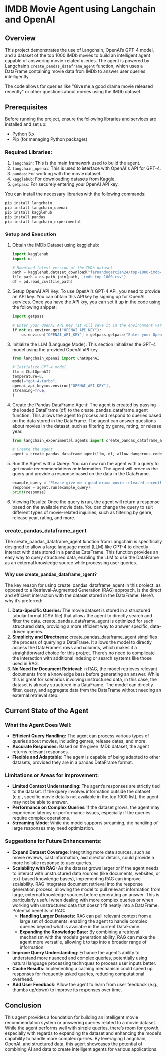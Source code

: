 # IMDB Movie Agent using Langchain and OpenAI

## Overview
This project demonstrates the use of Langchain, OpenAI’s GPT-4 model, and a dataset of the top 1000 IMDb movies to build an intelligent agent capable of answering movie-related queries. The agent is powered by Langchain’s `create_pandas_dataframe_agent` function, which uses a DataFrame containing movie data from IMDb to answer user queries intelligently.

The code allows for queries like "Give me a good drama movie released recently" or other questions about movies using the IMDb dataset.

## Prerequisites
Before running the project, ensure the following libraries and services are installed and set up:
- Python 3.x
- Pip (for managing Python packages)

### Required Libraries:
1. `langchain`: This is the main framework used to build the agent.
2. `langchain_openai`: This is used to interface with OpenAI's API for GPT-4.
3. `pandas`: For working with the movie dataset.
4. `kagglehub`: For downloading datasets from Kaggle.
5. `getpass`: For securely entering your OpenAI API key.

You can install the necessary libraries with the following commands:

```bash
pip install langchain
pip install langchain_openai
pip install kagglehub
pip install pandas
pip install langchain_experimental
```

### Setup and Execution

1. Obtain the IMDb Dataset using kagglehub:

	```python
	import kagglehub
	import os

	# Download latest version of the IMDb dataset
	path = kagglehub.dataset_download("fernandogarciah24/top-1000-imdb-dataset")
	file_path = os.path.join(path, 'imdb_top_1000.csv')
	df = pd.read_csv(file_path)
	```

2. Setup OpenAI API Key:
To use OpenAI’s GPT-4 API, you need to provide an API key. You can obtain this API key by signing up for OpenAI services. Once you have the API key, you can set it up in the code using the following snippet:

	```python
	import getpass

	# Enter your OpenAI API Key (It will save it in the environment variable)
	if not os.environ.get("OPENAI_API_KEY"):
	    os.environ["OPENAI_API_KEY"] = getpass.getpass("Enter your OpenAI API key: ")
	```

3. Initialize the LLM (Language Model):
This section initializes the GPT-4 model using the provided OpenAI API key.

	```python
	from langchain_openai import ChatOpenAI

	# Initialize GPT-4 model
	llm = ChatOpenAI(
	temperature=0,
	model="gpt-4-turbo",
	openai_api_key=os.environ["OPENAI_API_KEY"],
	streaming=True,
	)
	```

4. Create the Pandas DataFrame Agent:
The agent is created by passing the loaded DataFrame (df) to the create_pandas_dataframe_agent function. This allows the agent to process and respond to queries based on the data stored in the DataFrame. The agent can answer questions about movies in the dataset, such as filtering by genre, rating, or release year.

	```python
	from langchain_experimental.agents import create_pandas_dataframe_agent

	# Create the agent
	agent = create_pandas_dataframe_agent(llm, df, allow_dangerous_code=True)
	```

5. Run the Agent with a Query:
You can now run the agent with a query to get movie recommendations or information. The agent will process the query and provide a response based on the data in the DataFrame.

	```python
	example_query = "Please give me a good drama movie released recently."
	response = agent.run(example_query)
	print(response)
	```

6. Viewing Results:
Once the query is run, the agent will return a response based on the available movie data. You can change the query to suit different types of movie-related inquiries, such as filtering by genre, release year, rating, and more.

### create_pandas_dataframe_agent

The create_pandas_dataframe_agent function from Langchain is specifically designed to allow a large language model (LLM) like GPT-4 to directly interact with data stored in a pandas DataFrame. This function provides an easy way to query structured data, enabling the LLM to use the DataFrame as an external knowledge source while processing user queries.

#### Why use create_pandas_dataframe_agent?

The key reason for using create_pandas_dataframe_agent in this project, as opposed to a Retrieval-Augmented Generation (RAG) approach, is the direct and efficient interaction with the dataset stored in the DataFrame. Here’s why it’s preferred:
1. **Data-Specific Queries:**
The movie dataset is stored in a structured tabular format (CSV file) that allows the agent to directly search and filter the data. create_pandas_dataframe_agent is optimized for such structured data, providing a more efficient way to answer specific, data-driven queries.
2. **Simplicity and Directness:**
create_pandas_dataframe_agent simplifies the process of querying a DataFrame. It allows the model to directly access the DataFrame’s rows and columns, which makes it a straightforward choice for this project. There’s no need to complicate the interaction with additional indexing or search systems like those used in RAG.
3. **No Need for Document Retrieval:**
In RAG, the model retrieves relevant documents from a knowledge base before generating an answer. While this is great for scenarios involving unstructured data, in this case, the dataset is already structured in a DataFrame. The model can directly filter, query, and aggregate data from the DataFrame without needing an external retrieval step.

## Current State of the Agent

### What the Agent Does Well:
- **Efficient Query Handling:** The agent can process various types of queries about movies, including genres, release dates, and more.
- **Accurate Responses:** Based on the given IMDb dataset, the agent returns relevant responses.
- **Flexible and Adaptable:** The agent is capable of being adapted to other datasets, provided they are in a pandas DataFrame format.

### Limitations or Areas for Improvement:
- **Limited Context Understanding**: The agent’s responses are strictly tied to the dataset. If the query involves information outside the dataset (e.g., specific movie details not available in the top 1000 list), the agent may not be able to answer.
- **Performance on Complex Queries**: If the dataset grows, the agent may experience latency or performance issues, especially if the queries require complex operations.
- **Streaming Mode**: While the model supports streaming, the handling of large responses may need optimization.

### Suggestions for Future Enhancements:
- **Expand Dataset Coverage**: Integrating more data sources, such as movie reviews, cast information, and director details, could provide a more holistic response to user queries.
- **Scalability with RAG:**
As the dataset grows larger or if the agent needs to interact with unstructured data sources (like documents, websites, or text-based knowledge bases), implementing RAG can improve scalability. RAG integrates document retrieval into the response generation process, allowing the model to pull relevant information from large, external knowledge sources before generating an answer. This is particularly useful when dealing with more complex queries or when working with unstructured data that doesn’t fit neatly into a DataFrame. Potential benefits of RAG:
	- **Handling Larger Datasets:** RAG can pull relevant context from a large set of documents, enabling the agent to handle complex queries beyond what is available in the current DataFrame.
	- **Expanding the Knowledge Base:** By combining a retrieval mechanism with the model’s generation ability, RAG can make the agent more versatile, allowing it to tap into a broader range of information.
- **Improve Query Understanding**: Enhance the agent’s ability to understand more nuanced and complex queries, potentially using natural language processing techniques to process user inputs better.
- **Cache Results**: Implementing a caching mechanism could speed up responses for frequently asked queries, reducing computational overhead.
- **Add User Feedback**: Allow the agent to learn from user feedback (e.g., thumbs up/down) to improve its responses over time.

## Conclusion

This agent provides a foundation for building an intelligent movie recommendation system or answering queries related to a movie dataset. While the agent performs well with simple queries, there’s room for growth, especially with regards to expanding the dataset and enhancing the model’s capability to handle more complex queries. By leveraging Langchain, OpenAI, and structured data, this agent showcases the potential of combining AI and data to create intelligent agents for various applications.